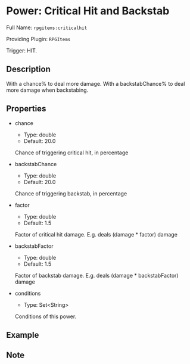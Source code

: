 # Power: Critical Hit and Backstab

<!-- This file is generated ingame by `/rpgitem gen-wiki`. -->
<!-- Please only edit between "beginCustomXXXX" and "endCustomXXXX".  -->
<!-- If you want to edit description of this power or property, -->
<!-- please edit corresponding section in "resources/lang/en_US.yml" -->

Full Name: `rpgitems:criticalhit`

Providing Plugin: `RPGItems`

Trigger: HIT.

<!-- beginCustomHeader -->
<!-- endCustomHeader -->

## Description

With a chance% to deal more damage. With a backstabChance% to deal more damage when backstabing.
<!-- beginCustomDescription -->
<!-- endCustomDescription -->

## Properties

* chance

  * Type: double
  * Default: 20.0

  Chance of triggering critical hit, in percentage

* backstabChance

  * Type: double
  * Default: 20.0

  Chance of triggering backstab, in percentage

* factor

  * Type: double
  * Default: 1.5

  Factor of critical hit damage. E.g. deals (damage * factor) damage

* backstabFactor

  * Type: double
  * Default: 1.5

  Factor of backstab damage. E.g. deals (damage * backstabFactor) damage

* conditions

  * Type: Set&lt;String&gt;

  Conditions of this power.

<!-- beginCustomProperties -->
<!-- endCustomProperties -->

## Example

<!-- beginCustomExample -->
<!-- endCustomExample -->

## Note

<!-- beginCustomNote -->
<!-- endCustomNote -->